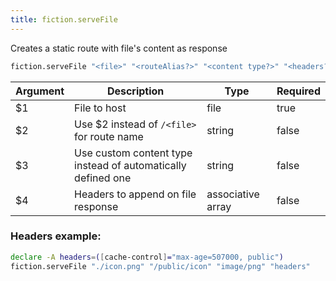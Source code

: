 ```yaml
---
title: fiction.serveFile
---
```

Creates a static route with file's content as response

```sh
fiction.serveFile "<file>" "<routeAlias?>" "<content type?>" "<headers?>"
```

| Argument | Description | Type | Required |
| --- | --- | --- | --- |
| $1 | File to host | file | true |
| $2 | Use $2 instead of `/<file>` for route name | string | false |
| $3 | Use custom content type instead of automatically defined one | string | false |
| $4 | Headers to append on file response | associative array | false

### Headers example: 
```bash
declare -A headers=([cache-control]="max-age=507000, public")
fiction.serveFile "./icon.png" "/public/icon" "image/png" "headers"
```